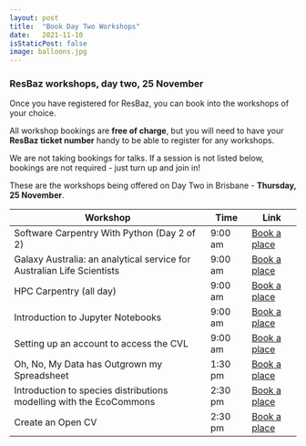 ```yaml
---
layout: post
title:  "Book Day Two Workshops"
date:   2021-11-10
isStaticPost: false
image: balloons.jpg
---
```


### ResBaz workshops, day two, 25 November

Once you have registered for ResBaz, you can book into the workshops of your choice.

All workshop bookings are **free of charge**, but you will need to have your **ResBaz ticket number** handy to be able to register for any workshops.

We are not taking bookings for talks. If a session is not listed below, bookings are not required - just turn up and join in!

These are the workshops being offered on Day Two in Brisbane - **Thursday, 25 November**.

| Workshop | Time|  Link |
|--- | --- | --- |
| Software Carpentry With Python (Day 2 of 2)  &nbsp;	| 9:00 am	 &nbsp;	| [Book a place](https://www.eventbrite.com.au/e/203440575237)|
| Galaxy Australia: an analytical service for Australian Life Scientists &nbsp;	| 9:00 am &nbsp;	| [Book a place](https://www.eventbrite.com.au/e/galaxy-australia-an-analytical-service-for-australian-life-scientists-tickets-194835938537)|
| HPC  Carpentry (all day) &nbsp;		| 9:00 am &nbsp;	|  [Book a place](https://www.eventbrite.com.au/e/hpc-carpentry-tickets-194845045777)|
| Introduction to Jupyter Notebooks &nbsp;		|  9:00 am	 &nbsp;|  [Book a place](https://www.eventbrite.com.au/e/introduction-to-jupyter-notebooks-tickets-194834012777)|
| Setting up an account to access the CVL	 &nbsp;	|  9:00 am &nbsp;	|  [Book a place](https://www.eventbrite.com.au/e/setting-up-an-account-to-access-the-cvl-tickets-194841114017)|
| Oh, No, My Data has Outgrown my Spreadsheet	 &nbsp;	|  1:30 pm &nbsp;	|  [Book a place](https://www.eventbrite.com.au/e/oh-no-my-data-has-outgrown-my-spreadsheet-tickets-194846098927)|
| Introduction to species distributions modelling with the EcoCommons &nbsp;		|  2:30 pm	 &nbsp;|  [Book a place](https://www.eventbrite.com.au/e/introduction-to-species-distributions-modelling-with-the-ecocommons-tickets-194846871237)|
| Create an Open CV &nbsp;		| 2:30 pm 	|  [Book a place](https://www.eventbrite.com.au/e/203435249307) |
